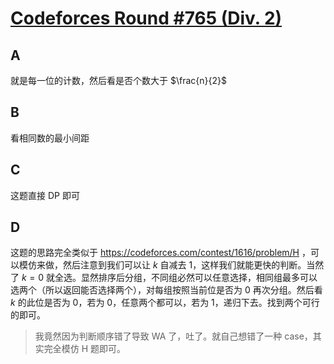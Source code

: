 # [Codeforces Round #765 (Div. 2)](https://codeforces.com/contest/1625)

## A

就是每一位的计数，然后看是否个数大于 $\frac{n}{2}$

## B

看相同数的最小间距

## C

这题直接 DP 即可


## D

这题的思路完全类似于 <https://codeforces.com/contest/1616/problem/H> ，可以模仿来做，然后注意到我们可以让 $k$ 自减去 1，这样我们就能更快的判断。当然了 $k = 0$ 就全选。显然排序后分组，不同组必然可以任意选择，相同组最多可以选两个（所以返回能否选择两个），对每组按照当前位是否为 0 再次分组。然后看 $k$ 的此位是否为 0，若为 0，任意两个都可以，若为 1，递归下去。找到两个可行的即可。

> 我竟然因为判断顺序错了导致 WA 了，吐了。就自己想错了一种 case，其实完全模仿 H 题即可。